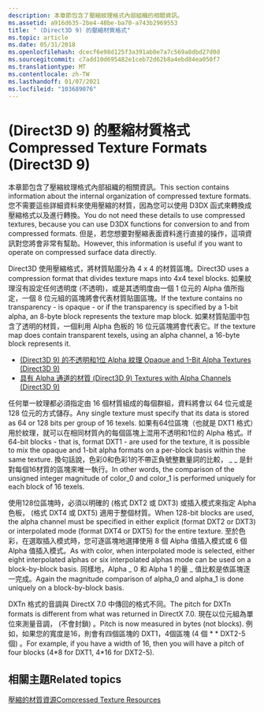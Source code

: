 ```yaml
---
description: 本章節包含了壓縮紋理格式內部組織的相關資訊。
ms.assetid: a916d635-2be4-48be-ba70-a743b2969553
title: " (Direct3D 9) 的壓縮材質格式"
ms.topic: article
ms.date: 05/31/2018
ms.openlocfilehash: dcecf6e98d125f3a391ab0e7a7c569a8dbd27d0d
ms.sourcegitcommit: c7add10d695482e1ceb72d62b8a4ebd84ea050f7
ms.translationtype: MT
ms.contentlocale: zh-TW
ms.lasthandoff: 01/07/2021
ms.locfileid: "103689076"
---
```

# <a name="compressed-texture-formats-direct3d-9"></a><span data-ttu-id="fa6c4-103"> (Direct3D 9) 的壓縮材質格式</span><span class="sxs-lookup"><span data-stu-id="fa6c4-103">Compressed Texture Formats (Direct3D 9)</span></span>

<span data-ttu-id="fa6c4-104">本章節包含了壓縮紋理格式內部組織的相關資訊。</span><span class="sxs-lookup"><span data-stu-id="fa6c4-104">This section contains information about the internal organization of compressed texture formats.</span></span> <span data-ttu-id="fa6c4-105">您不需要這些詳細資料來使用壓縮的材質，因為您可以使用 D3DX 函式來轉換成壓縮格式以及進行轉換。</span><span class="sxs-lookup"><span data-stu-id="fa6c4-105">You do not need these details to use compressed textures, because you can use D3DX functions for conversion to and from compressed formats.</span></span> <span data-ttu-id="fa6c4-106">但是，若您想要對壓縮表面資料進行直接的操作，這項資訊對您將會非常有幫助。</span><span class="sxs-lookup"><span data-stu-id="fa6c4-106">However, this information is useful if you want to operate on compressed surface data directly.</span></span>

<span data-ttu-id="fa6c4-107">Direct3D 使用壓縮格式，將材質貼圖分為 4 x 4 的材質區塊。</span><span class="sxs-lookup"><span data-stu-id="fa6c4-107">Direct3D uses a compression format that divides texture maps into 4x4 texel blocks.</span></span> <span data-ttu-id="fa6c4-108">如果紋理沒有設定任何透明度 (不透明)，或是其透明度由一個 1 位元的 Alpha 值所指定，一個 8 位元組的區塊將會代表材質貼圖區塊。</span><span class="sxs-lookup"><span data-stu-id="fa6c4-108">If the texture contains no transparency - is opaque - or if the transparency is specified by a 1-bit alpha, an 8-byte block represents the texture map block.</span></span> <span data-ttu-id="fa6c4-109">如果材質貼圖中包含了透明的材質，一個利用 Alpha 色板的 16 位元區塊將會代表它。</span><span class="sxs-lookup"><span data-stu-id="fa6c4-109">If the texture map does contain transparent texels, using an alpha channel, a 16-byte block represents it.</span></span>

-   [<span data-ttu-id="fa6c4-110"> (Direct3D 9) 的不透明和1位 Alpha 紋理 </span><span class="sxs-lookup"><span data-stu-id="fa6c4-110">Opaque and 1-Bit Alpha Textures (Direct3D 9)</span></span>](opaque-and-1-bit-alpha-textures.md)
-   [<span data-ttu-id="fa6c4-111">具有 Alpha 通道的材質 (Direct3D 9) </span><span class="sxs-lookup"><span data-stu-id="fa6c4-111">Textures with Alpha Channels (Direct3D 9)</span></span>](textures-with-alpha-channels.md)

<span data-ttu-id="fa6c4-112">任何單一紋理都必須指定由 16 個材質組成的每個群組，資料將會以 64 位元或是 128 位元的方式儲存。</span><span class="sxs-lookup"><span data-stu-id="fa6c4-112">Any single texture must specify that its data is stored as 64 or 128 bits per group of 16 texels.</span></span> <span data-ttu-id="fa6c4-113">如果有64位區塊（也就是 DXT1 格式）用於紋理，就可以在相同材質內的每個區塊上混用不透明和1位的 Alpha 格式。</span><span class="sxs-lookup"><span data-stu-id="fa6c4-113">If 64-bit blocks - that is, format DXT1 - are used for the texture, it is possible to mix the opaque and 1-bit alpha formats on a per-block basis within the same texture.</span></span> <span data-ttu-id="fa6c4-114">換句話說，色彩0和色彩1的不帶正負號整數量詞的比較， \_ \_ 是針對每個16材質的區塊來唯一執行。</span><span class="sxs-lookup"><span data-stu-id="fa6c4-114">In other words, the comparison of the unsigned integer magnitude of color\_0 and color\_1 is performed uniquely for each block of 16 texels.</span></span>

<span data-ttu-id="fa6c4-115">使用128位區塊時，必須以明確的 (格式 DXT2 或 DXT3) 或插入模式來指定 Alpha 色板， (格式 DXT4 或 DXT5) 適用于整個材質。</span><span class="sxs-lookup"><span data-stu-id="fa6c4-115">When 128-bit blocks are used, the alpha channel must be specified in either explicit (format DXT2 or DXT3) or interpolated mode (format DXT4 or DXT5) for the entire texture.</span></span> <span data-ttu-id="fa6c4-116">至於色彩，在選取插入模式時，您可逐區塊地選擇使用 8 個 Alpha 值插入模式或 6 個 Alpha 值插入模式。</span><span class="sxs-lookup"><span data-stu-id="fa6c4-116">As with color, when interpolated mode is selected, either eight interpolated alphas or six interpolated alphas mode can be used on a block-by-block basis.</span></span> <span data-ttu-id="fa6c4-117">同樣地，Alpha \_ 0 和 Alpha 1 的量 \_ 值比較是依區塊逐一完成。</span><span class="sxs-lookup"><span data-stu-id="fa6c4-117">Again the magnitude comparison of alpha\_0 and alpha\_1 is done uniquely on a block-by-block basis.</span></span>

<span data-ttu-id="fa6c4-118">DXTn 格式的音調與 DirectX 7.0 中傳回的格式不同。</span><span class="sxs-lookup"><span data-stu-id="fa6c4-118">The pitch for DXTn formats is different from what was returned in DirectX 7.0.</span></span> <span data-ttu-id="fa6c4-119">現在以位元組為單位來測量音調， (不會封鎖) 。</span><span class="sxs-lookup"><span data-stu-id="fa6c4-119">Pitch is now measured in bytes (not blocks).</span></span> <span data-ttu-id="fa6c4-120">例如，如果您的寬度是16，則會有四個區塊的 DXT1，4個區塊 (4 個 \* \* DXT2-5 個) 。</span><span class="sxs-lookup"><span data-stu-id="fa6c4-120">For example, if you have a width of 16, then you will have a pitch of four blocks (4\*8 for DXT1, 4\*16 for DXT2-5).</span></span>

## <a name="related-topics"></a><span data-ttu-id="fa6c4-121">相關主題</span><span class="sxs-lookup"><span data-stu-id="fa6c4-121">Related topics</span></span>

<dl> <dt>

[<span data-ttu-id="fa6c4-122">壓縮的材質資源</span><span class="sxs-lookup"><span data-stu-id="fa6c4-122">Compressed Texture Resources</span></span>](compressed-texture-resources.md)
</dt> </dl>

 

 



